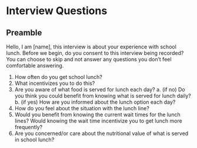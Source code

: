 # Interview Questions

## Preamble
Hello, I am [name], this interview is about your experience with school lunch.
Before we begin, do you consent to this interview being recorded?
You can choose to skip and not answer any questions you don’t feel comfortable answering.

1. How often do you get school lunch?
2. What incentivizes you to do this?
3. Are you aware of what food is served for lunch each day?
   a. (if no) Do you think you could benefit from knowing what is served for lunch daily?
   b. (if yes) How are you informed about the lunch option each day?
5. How do you feel about the situation with the lunch line? 
6. Would you benefit from knowing the current wait times for the lunch lines? Would knowing the wait time incentivize you to get lunch more frequently?
7. Are you concerned/or care about the nutritional value of what is served in school lunch?
